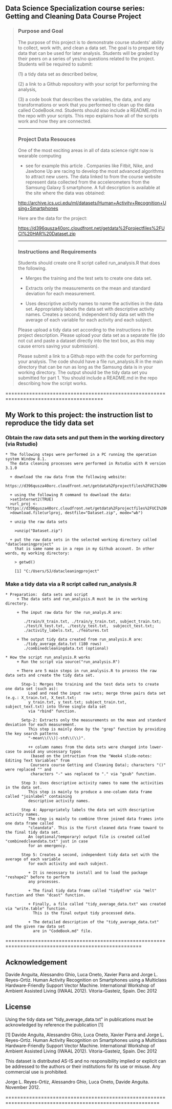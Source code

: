 ## Data Science Specialization course series: Getting and Cleaning Data Course Project
>
>### Purpose and Goal
>
>The purpose of this project is to demonstrate course students' ability to collect,
>work with, and clean a data set. The goal is to prepare tidy data that can be used
>for later analysis. Students will be graded by their peers on a series of yes/no questions
>related to the project. Students will be required to submit:
>
>(1) a tidy data set as described below, 
>
>(2) a link to a Github repository with your script for performing the analysis, 
>
>(3) a code book that describes the variables, the data, and any transformations 
>or work that you performed to clean up the data called CodeBook.md. Students should also
>include a README.md in the repo with your scripts. This repo explains how all of the 
>scripts work and how they are connected.  
>
>------------------------------------------------------------------------------------
>### Project Data Resouces
>
>One of the most exciting areas in all of data science right now is wearable computing
>- see for example this article . Companies like Fitbit, Nike, and Jawbone Up are racing
>to develop the most advanced algorithms to attract new users. The data linked to from
>the course website represent data collected from the accelerometers from the Samsung
>Galaxy S smartphone. A full description is available at the site where the data was
>obtained: 
>
>http://archive.ics.uci.edu/ml/datasets/Human+Activity+Recognition+Using+Smartphones 
>
>Here are the data for the project: 
>
>https://d396qusza40orc.cloudfront.net/getdata%2Fprojectfiles%2FUCI%20HAR%20Dataset.zip 
>
>-------------------------------------------------------------------------------------
>### Instructions and Requirements
>
>Students should create one R script called run_analysis.R that does the following. 
>
>* Merges the training and the test sets to create one data set.
>
>* Extracts only the measurements on the mean and standard deviation for each measurement. 
>
>* Uses descriptive activity names to name the activities in the data set.
>  Appropriately labels the data set with descriptive activity names. 
>  Creates a second, independent tidy data set with the average of each variable
>  for each activity and each subject. 
>
>Please upload a tidy data set according to the instructions in the project description.
>Please upload your data set as a separate file (do not cut and paste a dataset directly
>into the text box, as this may cause errors saving your submission). 
>
>Please submit a link to a Github repo with the code for performing your analysis.
>The code should have a file run_analysis.R in the main directory that can be run 
>as long as the Samsung data is in your working directory. The output should be the 
>tidy data set you submitted for part 1. You should include a README.md in the repo 
>describing how the script works. 
>

=======================================================================================
## My Work to this project: the instruction list to reproduce the tidy data set

### Obtain the raw data sets and put them in the working directory (via Rstudio)

    * The following steps were performed in a PC running the operation system Window 8.1.
      The data cleaning processes were performed in Rstudio with R version 3.1.0
     
      + download the raw data from the following website:
      https://d396qusza40orc.cloudfront.net/getdata%2Fprojectfiles%2FUCI%20HAR%20Dataset.zip
      
      + using the following R command to download the data:
      >setInternet2(TRUE)   
      >url_proj <- "https://d396qusza40orc.cloudfront.net/getdata%2Fprojectfiles%2FUCI%20HAR%20Dataset.zip"
      >download.file(urlproj, destfile="Dataset.zip", mode="wb")
      
      + unzip the raw data sets
      
        >unzip("Dataset.zip")
      
      + put the raw data sets in the selected working directory called "datacleaningproject"
        that is same name as in a repo in my Github account. In other words, my working directory:
        
        > getwd()
        
        [1] "C:/Users/SJ/datacleaningproject"
        
### Make a tidy data via a R script called run_analysis.R
      
    * Preparation:  data sets and script
         + The data sets and run_analysis.R must be in the working directory.
      
         + The input raw data for the run_analys.R are:
        
            ./train/X_train.txt, ./train/y_train.txt, subject_train.txt;
            ./test/X_test.txt, ./test/y_test.txt,  subjecct_test.txt;
            ./activity_labels.txt, ./features.txt
        
         + The output tidy data created from run_analysis.R are:
            ./tidy_average_data.txt (180 rows)
            ./combinedcleaningdata.txt (optional)
        
    * How the script run_analysis.R works
         + Run the script via source("run_analysis.R")
       
         + There are 5 main steps in run_analysis.R to process the raw data sets and create the tidy data set.
         
           Step-1: Merges the training and the test data sets to create one data set (such as):
              Load and read the input raw sets; merge three pairs data set (e.g.: X_train.txt, X_test.txt;
              y_train.txt, y_test.txt; subject_train.txt, subject_text.txt) into three single data set
              via "rbind" function.
            
           Setp-2: Extracts only the measurements on the mean and standard deviation for each measurement.
              This step is mainly done by the "grep" function by providing the key search patterns
              "-mean\\(\\)|-std\\(\\)".
            
              ++ column names from the data sets were changed into lower-case to avoid any uncessary typos
               (based on the intruction from the "Week4 slide-notes: Editing Text Variables" from 
               Coursera course Getting and Cleaning Data); characters "()" were replaced "" and
               characters "-" was replaced to "." via "gsub" function.
               
           Step 3: Uses descriptive activity names to name the activities in the data set.
              This step is mainly to produce a one-column data frame called "joinlabel" containing
              descriptive activity names.
            
           Step 4: Appropriately labels the data set with descriptive activity names.
              The step is mainly to combine three joined data frames into one data frame called
              "cleandata". This is the first cleaned data frame toward to the final tidy data set.
              An (optional/temporary) output file is created called "combinedcleandata.txt" just in case
              for an emergency.
            
           Step 5: Creates a second, independent tidy data set with the average of each variable
              for each activity and each subject.
              
              + It is necessary to install and to load the package "reshape2" before to perform
              any processes.
              
              + The final tidy data frame called "tidydfrm" via "melt" function and then "dcast" function.
            
              + Finally, a file called "tidy_average_data.txt" was created via "write.table" function.
                This is the final output tidy processed data.
              
              + The detailed description of the "tidy_average_data.txt" and the given raw data set
                are in "CodeBook.md" file.
            
====================================================================================================
##  Acknowledgement
 
Davide Anguita, Alessandro Ghio, Luca Oneto, Xavier Parra and Jorge L. Reyes-Ortiz. Human Activity 
Recognition on Smartphones using a Multiclass Hardware-Friendly Support Vector Machine. International
Workshop of Ambient Assisted Living (IWAAL 2012). Vitoria-Gasteiz, Spain. Dec 2012

## License

Using the tidy data set "tidy_average_data.txt" in publications must be acknowledged by reference the
publication [1]

[1] Davide Anguita, Alessandro Ghio, Luca Oneto, Xavier Parra and Jorge L. Reyes-Ortiz. Human Activity 
Recognition on Smartphones using a Multiclass Hardware-Friendly Support Vector Machine. International
Workshop of Ambient Assisted Living (IWAAL 2012). Vitoria-Gasteiz, Spain. Dec 2012

This dataset is distributed AS-IS and no responsibility implied or explicit can be addressed to the authors
or their institutions for its use or misuse. Any commercial use is prohibited.

Jorge L. Reyes-Ortiz, Alessandro Ghio, Luca Oneto, Davide Anguita. November 2012.

==========================================================================================================

            
            
            
            
        
        
        
      
      
  


